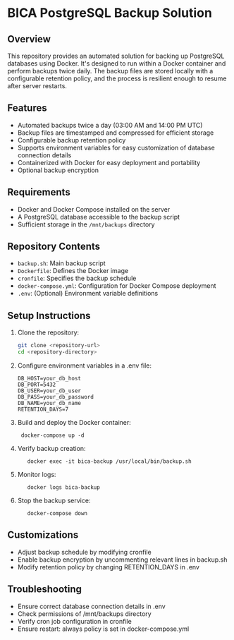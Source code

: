 # BICA PostgreSQL Backup Solution

## Overview

This repository provides an automated solution for backing up PostgreSQL databases using Docker. It's designed to run within a Docker container and perform backups twice daily. The backup files are stored locally with a configurable retention policy, and the process is resilient enough to resume after server restarts.

## Features

- Automated backups twice a day (03:00 AM and 14:00 PM UTC)
- Backup files are timestamped and compressed for efficient storage
- Configurable backup retention policy
- Supports environment variables for easy customization of database connection details
- Containerized with Docker for easy deployment and portability
- Optional backup encryption

## Requirements

- Docker and Docker Compose installed on the server
- A PostgreSQL database accessible to the backup script
- Sufficient storage in the `/mnt/backups` directory

## Repository Contents

- `backup.sh`: Main backup script
- `Dockerfile`: Defines the Docker image
- `cronfile`: Specifies the backup schedule
- `docker-compose.yml`: Configuration for Docker Compose deployment
- `.env`: (Optional) Environment variable definitions

## Setup Instructions

1. Clone the repository:
   ```bash
   git clone <repository-url>
   cd <repository-directory>
   ```
2. Configure environment variables in a .env file:
   ```
   DB_HOST=your_db_host
   DB_PORT=5432
   DB_USER=your_db_user
   DB_PASS=your_db_password
   DB_NAME=your_db_name
   RETENTION_DAYS=7
   ```
3. Build and deploy the Docker container:
   ```
    docker-compose up -d
    ```
4. Verify backup creation:
   ```
      docker exec -it bica-backup /usr/local/bin/backup.sh
   ```
5. Monitor logs:
   ```
      docker logs bica-backup
   ```
6. Stop the backup service:
   ```
      docker-compose down
   ```

## Customizations

- Adjust backup schedule by modifying cronfile
- Enable backup encryption by uncommenting relevant lines in backup.sh
- Modify retention policy by changing RETENTION_DAYS in .env

## Troubleshooting

- Ensure correct database connection details in .env
- Check permissions of /mnt/backups directory
- Verify cron job configuration in cronfile
- Ensure restart: always policy is set in docker-compose.yml
   
